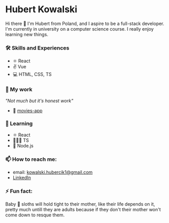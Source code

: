# Hubert Kowalski

Hi there 👋 I'm Hubert from Poland, and I aspire to be a full-stack developer. I'm currently in university on a computer science course.
I really enjoy learning new things.

### 🛠 Skills and Experiences

- ⚛️ React
- ✌️ Vue
- 💻 HTML, CSS, TS

### 🔭 My work

_"Not much but it's honest work"_

- 🍿 [movies-app](https://github.com/hubcio2115/movies-app-frontend)

### 🌱 Learning

- ⚛️ React
- 👨🏻‍💻 TS
- 🗿 Node.js

### 📫 How to reach me:

- email: kowalski.hubercik1@gmail.com
- [LinkedIn](https://www.linkedin.com/in/hubert-kowalski-447aaa213/)

### ⚡ Fun fact:

Baby 🦥 sloths will hold tight to their mother, like their life depends on it, pretty much untill they are adults because if they don't their mother won't come down to resque them.
